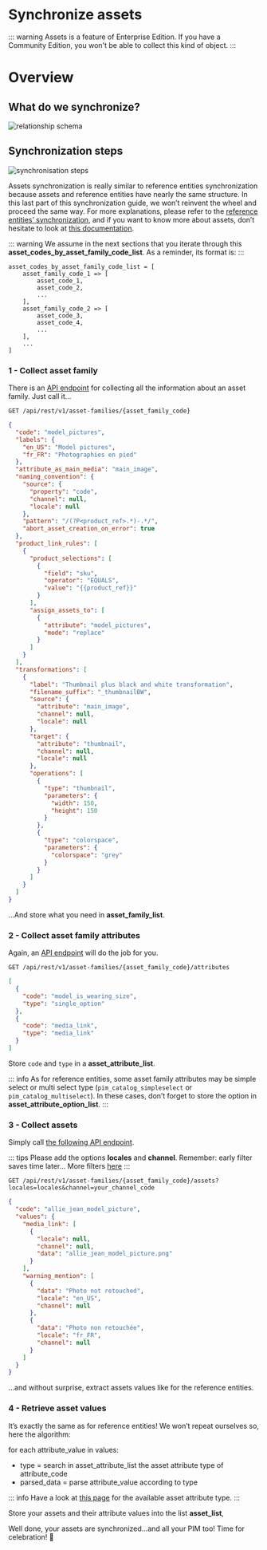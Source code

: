 # Synchronize assets

::: warning
Assets is a feature of Enterprise Edition. If you have a Community Edition, you won't be able to collect this kind of object.
:::

# Overview

## What do we synchronize?
![relationship schema](../../img/getting-started/synchronize-pim-products/step-6-objects-relationship-schema.svg)

## Synchronization steps
![synchronisation steps](../../img/getting-started/synchronize-pim-products/step-6-steps-schema.svg)

Assets synchronization is really similar to reference entities synchronization because assets and reference entities have nearly the same structure. In this last part of this synchronization guide, we won’t reinvent the wheel and proceed the same way. For more explanations, please refer to the [reference entities’ synchronization](/getting-started/synchronize-pim-products-6x/step-5.html), and if you want to know more about assets, don’t hesitate to look at [this documentation](https://help.akeneo.com/pim/serenity/articles/what-about-assets.html#mainContent).

::: warning
We assume in the next sections that you iterate through this **asset_codes_by_asset_family_code_list**. As a reminder, its format is:
:::

```code
asset_codes_by_asset_family_code_list = [
	asset_family_code_1 => [
		asset_code_1,
		asset_code_2,
		...
	],
	asset_family_code_2 => [
		asset_code_3,
		asset_code_4,
		...
	],
	...
]
```

### 1 - Collect asset family

There is an [API endpoint](https://api.akeneo.com/api-reference.html#get_asset_family__code_) for collecting all the information about an asset family. Just call it...

`GET /api/rest/v1/asset-families/{asset_family_code}`

```json
{
  "code": "model_pictures",
  "labels": {
    "en_US": "Model pictures",
    "fr_FR": "Photographies en pied"
  },
  "attribute_as_main_media": "main_image",
  "naming_convention": {
    "source": {
      "property": "code",
      "channel": null,
      "locale": null
    },
    "pattern": "/(?P<product_ref>.*)-.*/",
    "abort_asset_creation_on_error": true
  },
  "product_link_rules": [
    {
      "product_selections": [
        {
          "field": "sku",
          "operator": "EQUALS",
          "value": "{{product_ref}}"
        }
      ],
      "assign_assets_to": [
        {
          "attribute": "model_pictures",
          "mode": "replace"
        }
      ]
    }
  ],
  "transformations": [
    {
      "label": "Thumbnail plus black and white transformation",
      "filename_suffix": "_thumbnailBW",
      "source": {
        "attribute": "main_image",
        "channel": null,
        "locale": null
      },
      "target": {
        "attribute": "thumbnail",
        "channel": null,
        "locale": null
      },
      "operations": [
        {
          "type": "thumbnail",
          "parameters": {
            "width": 150,
            "height": 150
          }
        },
        {
          "type": "colorspace",
          "parameters": {
            "colorspace": "grey"
          }
        }
      ]
    }
  ]
}
```

...And store what you need in **asset_family_list**.

### 2 - Collect asset family attributes

Again, an [API endpoint](https://api.akeneo.com/api-reference.html#Assetattribute) will do the job for you.

`GET /api/rest/v1/asset-families/{asset_family_code}/attributes`

```json
[
  {
    "code": "model_is_wearing_size",
    "type": "single_option"
  },
  {
    "code": "media_link",
    "type": "media_link"
  }
]
```

Store `code` and `type` in a **asset_attribute_list**.

::: info
As for reference entities, some asset family attributes may be simple select or multi select type (`pim_catalog_simpleselect` or `pim_catalog_multiselect`). In these cases, don’t forget to store the option in **asset_attribute_option_list**.
:::

### 3 - Collect assets

Simply call [the following API endpoint](https://api.akeneo.com/api-reference.html#Asset).

::: tips
Please add the options **locales** and **channel**. Remember: early filter saves time later... More filters [here](https://api.akeneo.com/documentation/filter.html#filter-assets)
:::

`GET /api/rest/v1/asset-families/{asset_family_code}/assets?locales=locales&channel=your_channel_code`

```json
{
  "code": "allie_jean_model_picture",
  "values": {
    "media_link": [
      {
        "locale": null,
        "channel": null,
        "data": "allie_jean_model_picture.png"
      }
    ],
    "warning_mention": [
      {
        "data": "Photo not retouched",
        "locale": "en_US",
        "channel": null
      },
      {
        "data": "Photo non retouchée",
        "locale": "fr_FR",
        "channel": null
      }
    ]
  }
}
```

...and without surprise, extract assets values like for the reference entities.

### 4 - Retrieve asset values

It’s exactly the same as for reference entities! We won’t repeat ourselves so, here the algorithm:

for each attribute_value in values:
 - type = search in asset_attribute_list the asset attribute type of attribute_code
 - parsed_data = parse attribute_value according to type

::: info
Have a look at [this page](https://api.akeneo.com/concepts/asset-manager.html#the-global-format) for the available asset attribute type.
:::

Store your assets and their attribute values into the list **asset_list**,

Well done, your assets are synchronized...and all your PIM too! Time for celebration! :tada:
